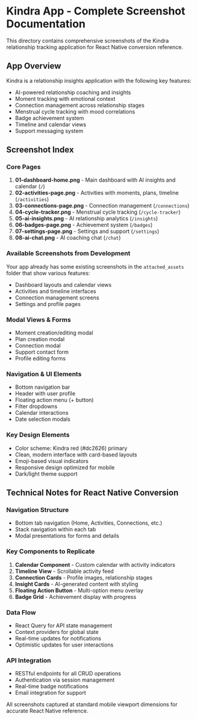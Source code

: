 # Kindra App - Complete Screenshot Documentation

This directory contains comprehensive screenshots of the Kindra relationship tracking application for React Native conversion reference.

## App Overview
Kindra is a relationship insights application with the following key features:
- AI-powered relationship coaching and insights
- Moment tracking with emotional context
- Connection management across relationship stages
- Menstrual cycle tracking with mood correlations
- Badge achievement system
- Timeline and calendar views
- Support messaging system

## Screenshot Index

### Core Pages
1. **01-dashboard-home.png** - Main dashboard with AI insights and calendar (`/`)
2. **02-activities-page.png** - Activities with moments, plans, timeline (`/activities`)
3. **03-connections-page.png** - Connection management (`/connections`)
4. **04-cycle-tracker.png** - Menstrual cycle tracking (`/cycle-tracker`)
5. **05-ai-insights.png** - AI relationship analytics (`/insights`)
6. **06-badges-page.png** - Achievement system (`/badges`)
7. **07-settings-page.png** - Settings and support (`/settings`)
8. **08-ai-chat.png** - AI coaching chat (`/chat`)

### Available Screenshots from Development
Your app already has some existing screenshots in the `attached_assets` folder that show various features:
- Dashboard layouts and calendar views
- Activities and timeline interfaces
- Connection management screens
- Settings and profile pages

### Modal Views & Forms
- Moment creation/editing modal
- Plan creation modal
- Connection modal
- Support contact form
- Profile editing forms

### Navigation & UI Elements
- Bottom navigation bar
- Header with user profile
- Floating action menu (+ button)
- Filter dropdowns
- Calendar interactions
- Date selection modals

### Key Design Elements
- Color scheme: Kindra red (#dc2626) primary
- Clean, modern interface with card-based layouts
- Emoji-based visual indicators
- Responsive design optimized for mobile
- Dark/light theme support

## Technical Notes for React Native Conversion

### Navigation Structure
- Bottom tab navigation (Home, Activities, Connections, etc.)
- Stack navigation within each tab
- Modal presentations for forms and details

### Key Components to Replicate
1. **Calendar Component** - Custom calendar with activity indicators
2. **Timeline View** - Scrollable activity feed
3. **Connection Cards** - Profile images, relationship stages
4. **Insight Cards** - AI-generated content with styling
5. **Floating Action Button** - Multi-option menu overlay
6. **Badge Grid** - Achievement display with progress

### Data Flow
- React Query for API state management
- Context providers for global state
- Real-time updates for notifications
- Optimistic updates for user interactions

### API Integration
- RESTful endpoints for all CRUD operations
- Authentication via session management
- Real-time badge notifications
- Email integration for support

All screenshots captured at standard mobile viewport dimensions for accurate React Native reference.